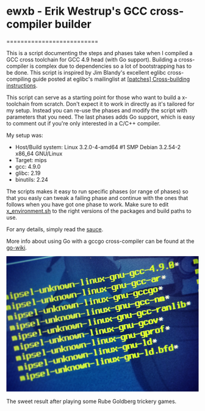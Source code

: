 # ewxb - Erik Westrup's GCC cross-compiler builder
==========================

This is a script documenting the steps and phases take when I compiled a GCC cross toolchain for GCC 4.9 head (with Go support). Building a cross-compiler is complex due to dependencies so a lot of bootstrapping has to be done. This script is inspired by Jim Blandy's excellent eglibc cross-compiling guide posted at eglibc's mailinglist at [\[patches\] Cross-building instructions](http://www.eglibc.org/archives/patches/msg00078.html).

This script can serve as a starting point for those who want to build a x-toolchain from scratch. Don't expect it to work in directly as it's tailored for my setup. Instead you can re-use the phases and modify the script with parameters that you need. The last phases adds Go support, which is easy to comment out if you're only interested in a C/C++ compiler.

My setup was:

* Host/Build system: Linux 3.2.0-4-amd64 #1 SMP Debian 3.2.54-2 x86_64 GNU/Linux
* Target: mips
* gcc: 4.9.0
* glibc: 2.19
* binutils: 2.24

The scripts makes it easy to run specific phases (or range of phases) so that you easly can tweak a failing phase and continue with the ones that follows when you have got one phase to work. Make sure to edit [x_environment.sh](x_environment.sh) to the right versions of the packages and build paths to use.

For any details, simply read the [sauce](ewxb).

More info about using Go with a gccgo cross-compiler can be found at the [go-wiki](http://code.google.com/p/go-wiki/wiki/GccgoCrossCompilation).


![Resulting x-compiler tools](result.png)

The sweet result after playing some Rube Goldberg trickery games.
